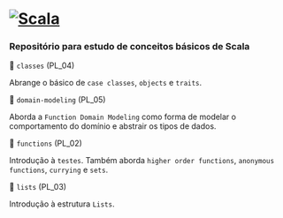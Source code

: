 # [![Scala][Scala]][scala-url]

### Repositório para estudo de conceitos básicos de Scala

📁 ``classes`` (PL_04)

Abrange o básico de `case classes`, `objects` e `traits`.

📁 `domain-modeling` (PL_05)

Aborda a `Function Domain Modeling` como forma de modelar o comportamento do domínio e abstrair os tipos de dados.

📁 `functions` (PL_02)

Introdução à `testes`. Também aborda `higher order functions`, `anonymous functions`, `currying` e `sets`.

📁 `lists` (PL_03)

Introdução à estrutura `Lists`.



<!-- Utils -->
[Scala]: https://img.shields.io/badge/scala-%23DC322F.svg?style=for-the-badge&logo=scala&logoColor=white
[scala-url]:https://www.scala-lang.org/
